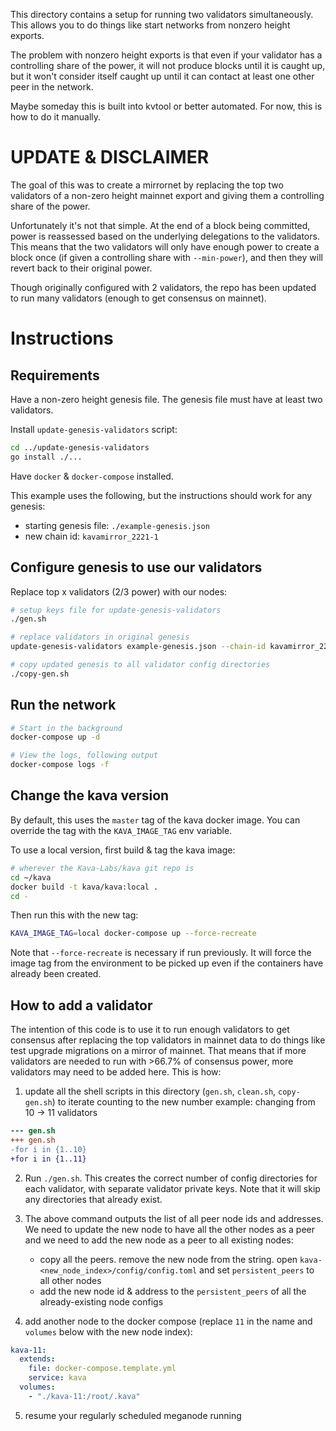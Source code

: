 This directory contains a setup for running two validators simultaneously. This
allows you to do things like start networks from nonzero height exports.

The problem with nonzero height exports is that even if your validator has a
controlling share of the power, it will not produce blocks until it is caught
up, but it won't consider itself caught up until it can contact at least one
other peer in the network.

Maybe someday this is built into kvtool or better automated. For now, this is
how to do it manually.

# UPDATE & DISCLAIMER

The goal of this was to create a mirrornet by replacing the top two validators
of a non-zero height mainnet export and giving them a controlling share of the
power.

Unfortunately it's not that simple. At the end of a block being committed, power
is reassessed based on the underlying delegations to the validators. This means
that the two validators will only have enough power to create a block once (if
given a controlling share with `--min-power`), and then they will revert back to
their original power.

Though originally configured with 2 validators, the repo has been updated to run
many validators (enough to get consensus on mainnet).

# Instructions

## Requirements

Have a non-zero height genesis file. The genesis file must have at least two
validators.

Install `update-genesis-validators` script:

```sh
cd ../update-genesis-validators
go install ./...
```

Have `docker` & `docker-compose` installed.

This example uses the following, but the instructions should work for any
genesis:

- starting genesis file: `./example-genesis.json`
- new chain id: `kavamirror_2221-1`

## Configure genesis to use our validators

Replace top x validators (2/3 power) with our nodes:

```sh
# setup keys file for update-genesis-validators
./gen.sh

# replace validators in original genesis
update-genesis-validators example-genesis.json --chain-id kavamirror_2221-10

# copy updated genesis to all validator config directories
./copy-gen.sh
```

## Run the network

```sh
# Start in the background
docker-compose up -d

# View the logs, following output
docker-compose logs -f
```

## Change the kava version

By default, this uses the `master` tag of the kava docker image. You can
override the tag with the `KAVA_IMAGE_TAG` env variable.

To use a local version, first build & tag the kava image:

```sh
# wherever the Kava-Labs/kava git repo is
cd ~/kava
docker build -t kava/kava:local .
cd -
```

Then run this with the new tag:

```sh
KAVA_IMAGE_TAG=local docker-compose up --force-recreate
```

Note that `--force-recreate` is necessary if run previously. It will force the
image tag from the environment to be picked up even if the containers have
already been created.

## How to add a validator

The intention of this code is to use it to run enough validators to get
consensus after replacing the top validators in mainnet data to do things like
test upgrade migrations on a mirror of mainnet. That means that if more
validators are needed to run with >66.7% of consensus power, more validators may
need to be added here. This is how:

1. update all the shell scripts in this directory (`gen.sh`, `clean.sh`,
   `copy-gen.sh`) to iterate counting to the new number example: changing from
   10 -> 11 validators

```diff
--- gen.sh
+++ gen.sh
-for i in {1..10}
+for i in {1..11}
```

2. Run `./gen.sh`. This creates the correct number of config directories for
   each validator, with separate validator private keys. Note that it will skip
   any directories that already exist.

3. The above command outputs the list of all peer node ids and addresses. We
   need to update the new node to have all the other nodes as a peer and we need
   to add the new node as a peer to all existing nodes:

   - copy all the peers. remove the new node from the string. open
     `kava-<new_node_index>/config/config.toml` and set `persistent_peers` to
     all other nodes
   - add the new node id & address to the `persistent_peers` of all the
     already-existing node configs

4. add another node to the docker compose (replace `11` in the name and
   `volumes` below with the new node index):

```yaml
kava-11:
  extends:
    file: docker-compose.template.yml
    service: kava
  volumes:
    - "./kava-11:/root/.kava"
```

5. resume your regularly scheduled meganode running
